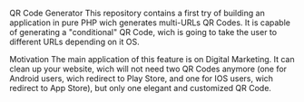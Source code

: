 QR Code Generator
This repository contains a first try of building an application in pure PHP wich generates multi-URLs QR Codes. It is capable of generating a "conditional" QR Code, wich is going to take the user to different URLs depending on it OS.

Motivation
The main application of this feature is on Digital Marketing. It can clean up your website, wich will not need two QR Codes anymore (one for Android users, wich redirect to Play Store, and one for IOS users, wich redirect to App Store), but only one elegant and customized QR Code.
